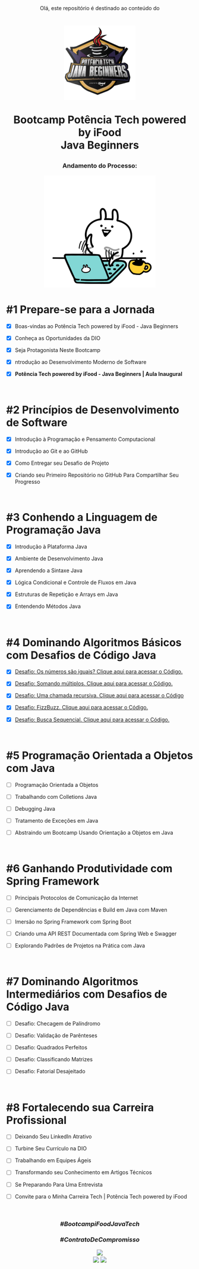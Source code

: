 <div align="center">
Olá, este repositório é destinado ao conteúdo do 



<h1><img height="200vh" src="Imagens/logo-bootcamp.webp">

Bootcamp Potência Tech powered by iFood <br/> Java Beginners</h1>

<h3> Andamento do Processo:</h3>

<img height="300vh" src="Imagens/letscode.gif">

</div>

# #1 Prepare-se para a Jornada

  - [x] Boas-vindas ao Potência Tech powered by iFood - Java Beginners

  - [x] Conheça as Oportunidades da DIO

  - [x] Seja Protagonista Neste Bootcamp

  - [x] ntrodução ao Desenvolvimento Moderno de Software

  - [x] **Potência Tech powered by iFood - Java Beginners | Aula Inaugural**

  <br/>

# #2 Princípios de Desenvolvimento de Software

  - [x] Introdução à Programação e Pensamento Computacional

  - [x] Introdução ao Git e ao GitHub

  - [x] Como Entregar seu Desafio de Projeto

  - [x] Criando seu Primeiro Repositório no GitHub Para Compartilhar Seu Progresso

  <br/>

# #3 Conhendo a Linguagem de Programação Java

  - [x] Introdução à Plataforma Java

  - [x] Ambiente de Desenvolvimento Java

  - [x]  Aprendendo a Sintaxe Java

  - [x] Lógica Condicional e Controle de Fluxos em Java
  
  - [x] Estruturas de Repetição e Arrays em Java
  
  - [x] Entendendo Métodos Java

 <br/>

 # #4 Dominando Algoritmos Básicos com Desafios de Código Java

  - [x] [Desafio: Os números são iguais? Clique aqui para acessar o Código.](https://github.com/leticiapalaro/Bootcamp-Potencia-Tech-powered-by-iFood/blob/main/exercicios-e-desafios/src/estudandojava/bootcamp/desafios/modulo4/OsNumerosSaoIguais.java)

  - [x] [Desafio: Somando múltiplos. Clique aqui para acessar o Código.](https://github.com/leticiapalaro/Bootcamp-Potencia-Tech-powered-by-iFood/blob/main/exercicios-e-desafios/src/estudandojava/bootcamp/desafios/modulo4/SomandoMultiplos.java)

  - [x]  [Desafio: Uma chamada recursiva. Clique aqui para acessar o Código](https://github.com/leticiapalaro/Bootcamp-Potencia-Tech-powered-by-iFood/blob/main/exercicios-e-desafios/src/estudandojava/bootcamp/desafios/modulo4/UmaChamadaRecursiva.java)

  - [x] [Desafio: FizzBuzz. Clique aqui para acessar o Código.](https://github.com/leticiapalaro/Bootcamp-Potencia-Tech-powered-by-iFood/blob/main/exercicios-e-desafios/src/estudandojava/bootcamp/desafios/modulo4/FizzBuzz.java)
  
  - [x] [Desafio: Busca Sequencial. Clique aqui para acessar o Código.](https://github.com/leticiapalaro/Bootcamp-Potencia-Tech-powered-by-iFood/blob/main/exercicios-e-desafios/src/estudandojava/bootcamp/desafios/modulo4/BuscaSequencial.java)

 <br/>

 # #5 Programação Orientada a Objetos com Java

  - [ ] Programação Orientada a Objetos

  - [ ] Trabalhando com Colletions Java

  - [ ]  Debugging Java

  - [ ] Tratamento de Exceções em Java
  
  - [ ] Abstraindo um Bootcamp Usando Orientação a Objetos em Java

 <br/>

  # #6 Ganhando Produtividade com Spring Framework

  - [ ] Principais Protocolos de Comunicação da Internet

  - [ ] Gerenciamento de Dependências e Build em Java com Maven

  - [ ]  Imersão no Spring Framework com Spring Boot

  - [ ] Criando uma API REST Documentada com Spring Web e Swagger
  
  - [ ] Explorando Padrões de Projetos na Prática com Java

 <br/>

   # #7 Dominando Algoritmos Intermediários com Desafios de Código Java

  - [ ] Desafio: Checagem de Palíndromo

  - [ ] Desafio: Validação de Parênteses

  - [ ]  Desafio: Quadrados Perfeitos

  - [ ] Desafio: Classificando Matrizes
  
  - [ ] Desafio: Fatorial Desajeitado

 <br/>

   # #8 Fortalecendo sua Carreira Profissional

  - [ ] Deixando Seu LinkedIn Atrativo

  - [ ] Turbine Seu Currículo na DIO

  - [ ] Trabalhando em Equipes Ágeis

  - [ ] Transformando seu Conhecimento em Artigos Técnicos
  
  - [ ] Se Preparando Para Uma Entrevista
  
  - [ ] Convite para o Minha Carreira Tech | Potência Tech powered by iFood

 <br/>

<div align="center">

### _#BootcampiFoodJavaTech_

### _#ContratoDeCompromisso_

  <img height="200vh" src="https://github.com/leticiapalaro/leticiapalaro/blob/main/ok.gif?raw=true"><br><a href="https://www.linkedin.com/in/let%C3%ADcia-palaro-a870b0243/" target="_blank"><img height="25vh" src="https://github.com/leticiapalaro/leticiapalaro/blob/main/linkedin.png?raw=true" target="_blank"></a>
  <a href = "mailto:leticiapalaro@live.com"><img height="25vh" src="https://github.com/leticiapalaro/leticiapalaro/blob/main/contato.png?raw=true" target="_blank"></a><br>

</div>